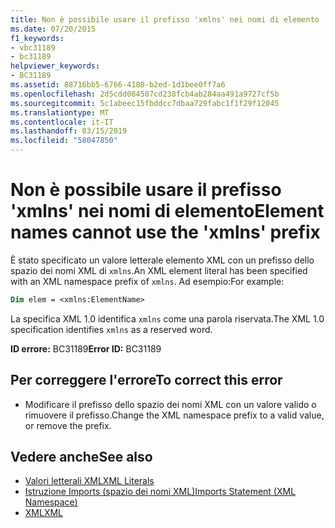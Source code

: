 ```yaml
---
title: Non è possibile usare il prefisso 'xmlns' nei nomi di elemento
ms.date: 07/20/2015
f1_keywords:
- vbc31189
- bc31189
helpviewer_keywords:
- BC31189
ms.assetid: 88716bb5-6766-4180-b2ed-1d1bee0ff7a6
ms.openlocfilehash: 2d5cdd084507cd238fcb4ab284aa491a9727cf5b
ms.sourcegitcommit: 5c1abeec15fbddcc7dbaa729fabc1f1f29f12045
ms.translationtype: MT
ms.contentlocale: it-IT
ms.lasthandoff: 03/15/2019
ms.locfileid: "58047850"
---
```

# <a name="element-names-cannot-use-the-xmlns-prefix"></a><span data-ttu-id="d393b-102">Non è possibile usare il prefisso 'xmlns' nei nomi di elemento</span><span class="sxs-lookup"><span data-stu-id="d393b-102">Element names cannot use the 'xmlns' prefix</span></span>
<span data-ttu-id="d393b-103">È stato specificato un valore letterale elemento XML con un prefisso dello spazio dei nomi XML di `xmlns`.</span><span class="sxs-lookup"><span data-stu-id="d393b-103">An XML element literal has been specified with an XML namespace prefix of `xmlns`.</span></span> <span data-ttu-id="d393b-104">Ad esempio:</span><span class="sxs-lookup"><span data-stu-id="d393b-104">For example:</span></span>  
  
```vb  
Dim elem = <xmlns:ElementName>  
```  
  
 <span data-ttu-id="d393b-105">La specifica XML 1.0 identifica `xmlns` come una parola riservata.</span><span class="sxs-lookup"><span data-stu-id="d393b-105">The XML 1.0 specification identifies `xmlns` as a reserved word.</span></span>  
  
 <span data-ttu-id="d393b-106">**ID errore:** BC31189</span><span class="sxs-lookup"><span data-stu-id="d393b-106">**Error ID:** BC31189</span></span>  
  
## <a name="to-correct-this-error"></a><span data-ttu-id="d393b-107">Per correggere l'errore</span><span class="sxs-lookup"><span data-stu-id="d393b-107">To correct this error</span></span>  
  
-   <span data-ttu-id="d393b-108">Modificare il prefisso dello spazio dei nomi XML con un valore valido o rimuovere il prefisso.</span><span class="sxs-lookup"><span data-stu-id="d393b-108">Change the XML namespace prefix to a valid value, or remove the prefix.</span></span>  
  
## <a name="see-also"></a><span data-ttu-id="d393b-109">Vedere anche</span><span class="sxs-lookup"><span data-stu-id="d393b-109">See also</span></span>

- [<span data-ttu-id="d393b-110">Valori letterali XML</span><span class="sxs-lookup"><span data-stu-id="d393b-110">XML Literals</span></span>](../../visual-basic/language-reference/xml-literals/index.md)
- [<span data-ttu-id="d393b-111">Istruzione Imports (spazio dei nomi XML)</span><span class="sxs-lookup"><span data-stu-id="d393b-111">Imports Statement (XML Namespace)</span></span>](../../visual-basic/language-reference/statements/imports-statement-xml-namespace.md)
- [<span data-ttu-id="d393b-112">XML</span><span class="sxs-lookup"><span data-stu-id="d393b-112">XML</span></span>](../../visual-basic/programming-guide/language-features/xml/index.md)
